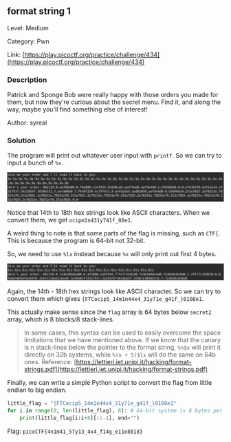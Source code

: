 ## format string 1

Level: Medium

Category: Pwn

Link: [https://play.picoctf.org/practice/challenge/434](https://play.picoctf.org/practice/challenge/434)

### Description

Patrick and Sponge Bob were really happy with those orders you made for them, but now they're curious about the secret menu. Find it, and along the way, maybe you'll find something else of interest!

Author: syreal

### Solution

The program will print out whatever user input with `printf`. So we can try to input a bunch of `%x`.

![](./img/f1_ini.png)

Notice that 14th to 18th hex strings look like ASCII characters. When we convert them, we get `ocipm1n431y741f_08e1`.

A weird thing to note is that some parts of the flag is missing, such as `CTF{`. This is because the program is 64-bit not 32-bit.

So, we need to use `%lx` instead because `%x` will only print out first 4 bytes.

![](./img/f1_lx.png)

Again, the 14th - 18th hex strings look like ASCII character. So we can try to convert them which gives `{FTCocip5_14m1n44x4_31y71e_g41f_}8108e1`.

This actually make sense since the `flag` array is 64 bytes below `secret2` array, which is 8 blocks/8 stack-lines.

> In some cases, this syntax can be used to easily overcome the space limitations that we have mentioned above. If we know that the canary is n stack-lines below the pointer to the format string, `%n$x` will print it directly on 32b systems, while `%(n + 5)$lx` will do the same on 64b ones.
> Reference: [https://lettieri.iet.unipi.it/hacking/format-strings.pdf](https://lettieri.iet.unipi.it/hacking/format-strings.pdf)

Finally, we can write a simple Python script to convert the flag from little endian to big endian.

```python
little_flag = "{FTCocip5_14m1n44x4_31y71e_g41f_}8108e1"
for i in range(0, len(little_flag), 8): # 64-bit system is 8 bytes per block
    print(little_flag[i:i+8][::-1], end="")
```

Flag: `picoCTF{4n1m41_57y13_4x4_f14g_e11e8018}`
